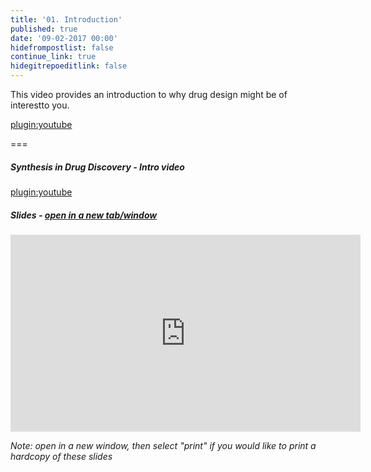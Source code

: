 ```yaml
---
title: '01. Introduction'
published: true
date: '09-02-2017 00:00'
hidefrompostlist: false
continue_link: true
hidegitrepoeditlink: false
---
```


This video provides an introduction to why drug design might be of interestto you.

[plugin:youtube](https://www.youtube.com/watch?v=37D4YvmCIhQ)

===

##### Synthesis in Drug Discovery - Intro video  
[plugin:youtube](https://www.youtube.com/watch?v=37D4YvmCIhQ)

##### Slides - <a href="https://teaching.mcoster.net/DDD/slides/01-intro.html" target="_blank">open in a new tab/window</a>
<iframe width="560" height="315" src="https://teaching.mcoster.net/DDD/slides/01-intro.html" frameborder="0" allowfullscreen></iframe>

_Note: open in a new window, then select "print" if you would like to print a hardcopy of these slides_
